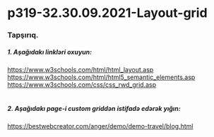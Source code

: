 # p319-32.30.09.2021-Layout-grid



### Tapşırıq.



##### 1. Aşağıdakı linkləri oxuyun:
https://www.w3schools.com/html/html_layout.asp<br />
https://www.w3schools.com/html/html5_semantic_elements.asp<br />
https://www.w3schools.com/css/css_rwd_grid.asp
<br /><br />


##### 2. Aşağıdakı page-i custom griddən istifadə edərək yığın:
https://bestwebcreator.com/anger/demo/demo-travel/blog.html
